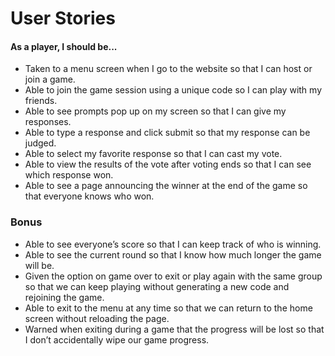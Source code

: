 # User Stories

#### As a player, I should be...

- Taken to a menu screen when I go to the website so that I can host or join a game.
- Able to join the game session using a unique code so I can play with my friends.
- Able to see prompts pop up on my screen so that I can give my responses.
- Able to type a response and click submit so that my response can be judged.
- Able to select my favorite response so that I can cast my vote.
- Able to view the results of the vote after voting ends so that I can see which response won.
- Able to see a page announcing the winner at the end of the game so that everyone knows who won.

### Bonus
- Able to see everyone’s score so that I can keep track of who is winning.
- Able to see the current round so that I know how much longer the game will be.
- Given the option on game over to exit or play again with the same group so that we can keep playing without generating a new code and rejoining the game.
- Able to exit to the menu at any time so that we can return to the home screen without reloading the page.
- Warned when exiting during a game that the progress will be lost so that I don’t accidentally wipe our game progress.
